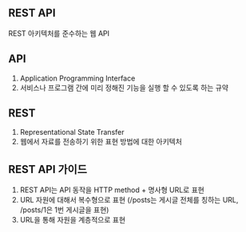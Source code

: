 ## REST API
REST 아키텍처를 준수하는 웹 API

## API
1. Application Programming Interface
2. 서비스나 프로그램 간에 미리 정해진 기능을 실행 할 수 있도록 하는 규약

## REST
1. Representational State Transfer
2. 웹에서 자료를 전송하기 위한 표현 방법에 대한 아키텍처

## REST API 가이드
1. REST API는 API 동작을 HTTP method + 명사형 URL로 표현
2. URL 자원에 대해서 복수형으로 표현 (/posts는 게시글 전체를 칭하는 URL, /posts/1은 1번 게시글을 표현)
3. URL을 통해 자원을 계층적으로 표현 

